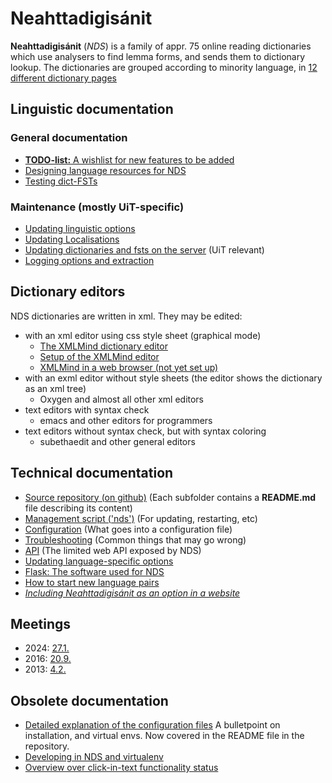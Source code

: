 # Neahttadigisánit

**Neahttadigisánit** (_NDS_) is a family of appr. 75 online reading dictionaries which use
analysers to find lemma forms, and sends them to dictionary lookup. The dictionaries are grouped
according to minority language, in [12 different dictionary pages](nds/NeahttadigisanitLanguagePairs.html)

## Linguistic documentation

### General documentation

- [**TODO-list:** A wishlist for new features to be added](NewFeatures.html)
- [Designing language resources for NDS](nds/DesigningResources.html) <!-- * [Moving language pairs](nds/NDSMovingLanguagePairs.html) -->
- [Testing dict-FSTs](TestingDictFST.html)

### Maintenance (mostly UiT-specific)

- [Updating linguistic options](nds/NDSLinguisticSettings.html)
- [Updating Localisations](nds/NDSLocalisations.html)
- [Updating dictionaries and fsts on the server](nds/NDSUpdatingDictionaries.html) (UiT relevant)
- [Logging options and extraction](nds/LogExtraction.html)

## Dictionary editors

NDS dictionaries are written in xml. They may be edited:

- with an xml editor using css style sheet (graphical mode)
  - [The XMLMind dictionary editor](../infra/editing_dicts_w_XXE.md)
  - [Setup of the XMLMind editor](../tools/xmlmind-dictsetup.md)
  - [XMLMind in a web browser (not yet set up)](http://www.xmlmind.com/xmleditor/web_edition.shtml)
- with an exml editor without style sheets (the editor shows the dictionary as an xml tree)
  - Oxygen and almost all other xml editors
- text editors with syntax check
  - emacs and other editors for programmers
- text editors without syntax check, but with syntax coloring
  - subethaedit and other general editors

## Technical documentation

- [Source repository (on github)](https://github.com/giellatekno/neahttadigisanit) (Each subfolder contains a **README.md** file describing its content)
- [Management script ('nds')](nds/nds_commands.html) (For updating, restarting, etc)
- [Configuration](nds/NDSConfiguration.md) (What goes into a configuration file)
- [Troubleshooting](nds/NDSTroubleshooting.html) (Common things that may go wrong)
- [API](nds/API.html) (The limited web API exposed by NDS)
- [Updating language-specific options](nds/NDSLinguisticSettings.html)
- [Flask: The software used for NDS](nds/FlaskSoftware.html)
- [How to start new language pairs](nds/StartingNewLanguagePairs.html)
- [_Including Neahttadigisánit as an option in a website_](nds/AddingNDSPluginToOtherSites.html)

## Meetings

- 2024: [27.1.](nds/referat/240127.html)
- 2016: [20.9.](nds/referat/160920.html)
- 2013: [4.2.](nds/referat/130204.html)

## Obsolete documentation

- [Detailed explanation of the configuration files](nds/ConfigFiles.html) A bulletpoint on installation, and virtual envs. Now covered in the README file in the repository.
- [Developing in NDS and virtualenv](nds/NDSDeveloping.html)
- [Overview over click-in-text functionality status](nds/NDSProjectsInBrowsersStatistics.html)
